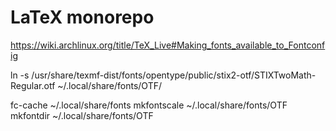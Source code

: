 # LaTeX monorepo

https://wiki.archlinux.org/title/TeX_Live#Making_fonts_available_to_Fontconfig

ln -s /usr/share/texmf-dist/fonts/opentype/public/stix2-otf/STIXTwoMath-Regular.otf ~/.local/share/fonts/OTF/

fc-cache ~/.local/share/fonts
mkfontscale ~/.local/share/fonts/OTF
mkfontdir ~/.local/share/fonts/OTF
